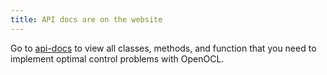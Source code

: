 ```yaml
---
title: API docs are on the website
---
```


Go to [api-docs](api-docs) to view all classes, methods, and function that you need to implement optimal control problems with OpenOCL.


